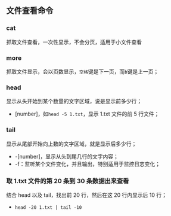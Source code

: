 ## 文件查看命令

### cat

抓取文件查看，一次性显示，不会分页，适用于小文件查看

### more

抓取文件显示，会以页数显示，`空格`键是下一页，而`b`键是上一页；

### head

显示从头开始到某个数量的文字区域，说是显示前多少行；

- [number]，如`head -5 1.txt`，显示 1.txt 文件的前 5 行文件；

### tail 

显示从尾部开始向上数的文字区域，就是显示后多少行；

- -[number]，显示从头到尾几行的文字内容；
- -f：监听某个文件变化，并且输出，特别适用于监控日志变化；

### 取 1.txt 文件的第 20 条到 30 条数据出来查看

结合 head 以及 tail，找出前 20 行，然后在这 20 行内显示后 10 行；

- `head -20 1.txt | tail -10`
